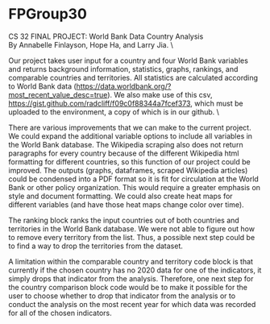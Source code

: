 # FPGroup30
CS 32 FINAL PROJECT: World Bank Data Country Analysis \
By Annabelle Finlayson, Hope Ha, and Larry Jia. \

Our project takes user input for a country and four World Bank variables and returns background information, statistics, graphs, rankings, and comparable countries and territories.  All statistics are calculated according to World Bank data (https://data.worldbank.org/?most_recent_value_desc=true). We also make use of this csv, https://gist.github.com/radcliff/f09c0f88344a7fcef373, which must be uploaded to the environment, a copy of which is in our github. \ 

There are various improvements that we can make to the current project. We could expand the additional variable options to include all variables in the World Bank database. The Wikipedia scraping also does not return paragraphs for every country because of the different Wikipedia html formatting for different countries, so this function of our project could be improved. The outputs (graphs, dataframes, scraped Wikipedia articles) could be condensed into a PDF format so it is fit for circulation at the World Bank or other policy organization. This would require a greater emphasis on style and document formatting. We could also create heat maps for different variables (and have those heat maps change color over time). 

The ranking block ranks the input countries out of both countries and territories in the World Bank database. We were not able to figure out how to remove every territory from the list. Thus, a possible next step could be to find a way to drop the territories from the dataset.

A limitation within the comparable country and territory code block is that currently if the chosen country has no 2020 data for one of the indicators, it simply drops that indicator from the analysis. Therefore, one next step for the country comparison block code would be to make it possible for the user to choose whether to drop that indicator from the analysis or to conduct the analysis on the most recent year for which data was recorded for all of the chosen indicators. 

